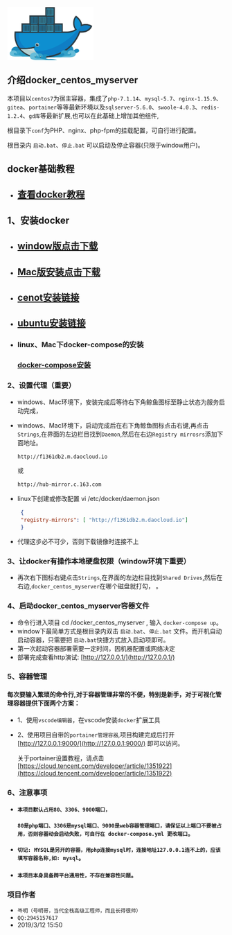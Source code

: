  <img src="docker-logo.jpg" width="200" hegiht="200" align="center" />

##  介绍docker_centos_myserver
  本项目以`centos7`为宿主容器，集成了`php-7.1.14`、`mysql-5.7`、`nginx-1.15.9`、`gitea`、`portainer`等等最新环境以及`sqlserver-5.6.0`、`swoole-4.0.3`、`redis-1.2.4`、`gd库`等最新扩展,也可以在此基础上增加其他组件,
      
  根目录下`conf`为PHP、nginx、php-fpm的挂载配置，可自行进行配置。
  
  
  根目录内 `启动.bat`、`停止.bat` 可以启动及停止容器(只限于window用户)。
   

##  docker基础教程
 * ##  [查看docker教程](http://www.docker.org.cn/book/)

## 1、安装docker
*  ##  [window版点击下载](https://download.docker.com/win/stable/Docker%20for%20Windows%20Installer.exe)

*   ##  [Mac版安装点击下载](https://download.docker.com/mac/stable/Docker.dmg)

*  ##  [cenot安装链接](https://docs.docker.com/install/linux/docker-ce/centos/)

*   ##  [ubuntu安装链接](https://docs.docker.com/install/linux/docker-ce/ubuntu/)


*    ### linux、Mac下docker-compose的安装
     ###  [docker-compose安装](https://docs.docker.com/compose/install/)

### 2、设置代理（重要）
   
  *  windows、Mac环境下，安装完成后等待右下角鲸鱼图标至静止状态为服务启动完成，
  *  windows、Mac环境下，启动完成后在右下角鲸鱼图标点击右键,再点击`Strings`,在界面的左边栏目找到`Daemon`,然后在右边`Registry mirrosrs`添加下面地址。
      ```html
      http://f1361db2.m.daocloud.io
      ```
      或
      ```html    
      http://hub-mirror.c.163.com
      ```
 *  linux下创建或修改配置 vi /etc/docker/daemon.json
     ```json
      {
      "registry-mirrors": [ "http://f1361db2.m.daocloud.io"]
      }
      ```
   
  * 代理这步必不可少，否则下载镜像时连接不上 
     

### 3、让docker有操作本地硬盘权限（window环境下重要）
  *   再次右下图标右键点击`Strings`,在界面的左边栏目找到`Shared Drives`,然后在右边,`docker_centos_myserver`在哪个磁盘就打勾， 。
     

### 4、启动docker_centos_myserver容器文件
   * 命令行进入项目 cd /docker_centos_myserver , 输入 `docker-compose up`。
   * window下最简单方式是根目录内双击 `启动.bat`、`停止.bat` 文件。而开机自动启动容器，只需要把 `启动.bat`快捷方式放入启动项即可。
   * 第一次起动容器部署需要一定时间，因机器配置或网络决定 
   * 部署完成查看http演试: [http://127.0.0.1/](http://127.0.0.1/)
   

### 5、容器管理
  ####   每次要输入繁琐的命令行,对于容器管理非常的不便，特别是新手，对于可视化管理容器提供下面两个方案：
 * 1、使用`vscode编辑器`，在vscode安装`docker`扩展工具
 * 2、使用项目自带的`portainer管理容器`,项目构建完成后打开[http://127.0.0.1:9000/](http://127.0.0.1:9000/) 即可以访问。 
            
    关于portainer设置教程，请点击 
     [https://cloud.tencent.com/developer/article/1351922](https://cloud.tencent.com/developer/article/1351922) 
  
### 6、注意事项
   * ####  `本项目默认占用80、3306、9000端口，`
     ####   `80是php端口、3306是mysql端口、9000是web容器管理端口，请保证以上端口不要被占用，否则容器动会启动失败，可自行在 docker-compose.yml 更改端口`。

   * ####  `切记: MYSQL是另开的容器，用php连接mysql时，连接地址127.0.0.1连不上的，应该填写容器名称,如: mysql`。

   * ####  `本项目本身具备跨平台通用性，不存在兼容性问题`。

### 项目作者
  * `岑明（号明哥，当代全栈高级工程师，而且长得很帅）`
  * `QQ:2945157617`
  * 2019/3/12 15:50

